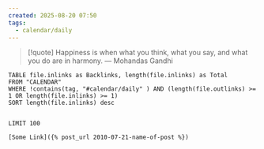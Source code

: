 ```yaml
---
created: 2025-08-20 07:50
tags:
  - calendar/daily
---
```


> [!quote] Happiness is when what you think, what you say, and what you do are in harmony.
> — Mohandas Gandhi



```dataview
TABLE file.inlinks as Backlinks, length(file.inlinks) as Total 
FROM "CALENDAR"
WHERE !contains(tag, "#calendar/daily" ) AND (length(file.outlinks) >= 1 OR length(file.inlinks) >= 1)
SORT length(file.inlinks) desc


LIMIT 100
```



```
[Some Link]({% post_url 2010-07-21-name-of-post %})
```